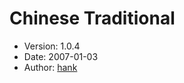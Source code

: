 Chinese Traditional
===================

* Version: 1.0.4
* Date: 2007-01-03
* Author: [hank](http://sourceforge.net/users/hanklu/)
